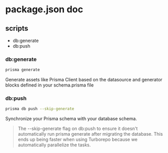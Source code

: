 # package.json doc

## scripts

- db:generate
- db:push

### db:generate

```sh
prisma generate
```

Generate assets like Prisma Client based on the datasource and generator blocks defined in your schema.prisma file

### db:push

```sh
prisma db push --skip-generate
```

Synchronize your Prisma schema with your database schema.

> The --skip-generate flag on db:push to ensure it doesn't automatically run prisma generate after migrating the database. This ends up being faster when using Turborepo because we automatically parallelize the tasks.
